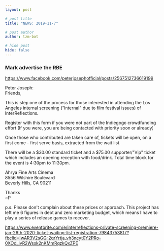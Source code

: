 ```yaml
---
layout: post

# post title
title: "NEWS: 2019-11-7"

# post author
author: tzm-bot

# hide post
hide: false
---
```


### Mark advertise the RBE

https://www.facebook.com/peterjosephofficial/posts/2567512736619199  
  
Peter Joseph:  
Friends,  
  
This is step one of the process for those interested in attending the Los Angeles internal screening ("Internal" due to film festival issues) of InterReflections.  
  
Register with this form if you were not part of the Indiegogo crowdfunding effort (If you were, you are being contacted with priority soon or already)  
  
Once those who contributed are taken care of, tickets will be open, on a first come - first serve basis, extracted from the wait list.  
  
There will be a $30.00 standard ticket and a $75.00 supporter/"Vip" ticket which includes an opening reception with food/drink. Total time block for the event is 4:30pm to 11:30pm.  
  
Ahrya Fine Arts Cinema  
8556 Wilshire Boulevard  
Beverly Hills, CA 90211  
  
Thanks  
~P  
  
p.s. Please don't complain about these prices or approach. This project has left me 6 figures in debt and zero marketing budget, which means I have to play a series of release games to recover.  
  
https://www.eventbrite.com/e/interreflections-private-screening-premiere-jan-26th-2020-ticket-waiting-list-registration-79843753817?fbclid=IwAR3V2sGG-2qrYrtja_vh3ncyt0Y2PRo-0XOd_ivR2Wsxk2nKMmRqzkQxZPE  


